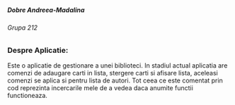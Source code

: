 ##### Dobre Andreea-Madalina
###### Grupa 212

### Despre Aplicatie:
Este o aplicatie de gestionare a unei biblioteci. In stadiul actual aplicatia are comenzi de adaugare carti in lista, stergere carti si afisare lista, 
aceleasi comenzi se aplica si pentru lista de autori.
Tot ceea ce este comentat prin cod reprezinta incercarile mele de a vedea daca anumite functii functioneaza.
